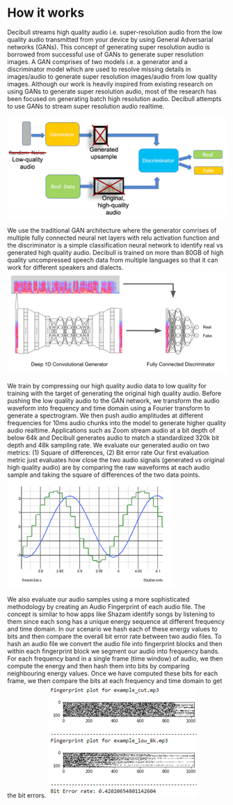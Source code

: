 # How it works

Decibull streams high quality audio i.e. super-resolution audio from the low quality audio transmitted from your device by using General Adversarial networks (GANs). This concept of generating super resolution audio is borrowed from successful use of GANs to generate super resolution images.
A GAN comprises of two models i.e. a generator and a discriminator model which are used to resolve missing details in images/audio to generate super resolution images/audio from low quality images. Although our work is heavily inspired from existing research on using GANs 
to generate super resolution audio, most of the research has been focused on generating batch high resolution audio. Decibull attempts to use GANs to stream super resolution audio realtime.

![GAN](img/GAN_basic.PNG)

We use the traditional GAN architecture where the generator comrises of multiple fully connected neural net layers with relu activation function and the discriminator is a simple classification neural network to identify real vs generated high quality audio. Decibull is trained on more than 80GB of high quality uncompressed speech data from multiple languages so that it can work for different speakers and dialects.
![GAN Diagram](img/gan_diagram.png)

We train by compressing our high quality audio data to low quality for training with the target of generating the original high quality audio. Before pushing the low quality audio to the GAN network, we transform the audio waveform into frequency and time domain using a Fourier transform to generate a spectrogram. We then push audio amplitudes at different frequencies for 10ms audio chunks into the model to generate higher quality audio realtime. Applications such as Zoom stream audio at a bit depth of below 64k and Decibull generates audio to match a standardized 320k bit depth and 48k sampling rate.
We evaluate our generated audio on two metrics: (1) Square of differences, (2) Bit error rate
Our first evaluation metric just evaluates how close the two audio signals (generated vs original high quality audio) are by comparing the raw waveforms at each audio sample and taking the square of differences of the two data points. 
![Square Differences](img/square_diff.PNG)

We also evaluate our audio samples using a more sophisticated methodology by creating an Audio Fingerprint of each audio file. The concept is similar to how apps like Shazam identify songs by listening to them since each song has a unique energy sequence at different frequency and time domain. In our scenario we hash each of these energy values to bits and then compare the overall bit error rate between two audio files. To hash an audio file we convert the audio file into fingerprint blocks and then within each fingerprint block we segment our audio into frequency bands. For each frequency band in a single frame (time window) of audio, we then compute the energy and then hash them into bits by comparing neighbouring energy values.
Once we have computed these bits for each frame, we then compare the bits at each frequency and time domain to get the bit errors. 
![Bit Erro rate](img/fingerprint_example.png)